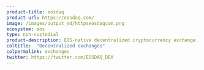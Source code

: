 ```yaml
---
product-title: eosdaq
product-url: https://eosdaq.com/
image: /images/output_md/httpseosdaqcom.png
ecosystem: eos
type: non-custodial
product-description: EOS-native decentralized cryptocurrency exchange.
coltitle:  "Decentralized exchanges"
colpermalink: exchanges
twitter: https://twitter.com/EOSDAQ_DEX
---
```

